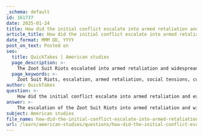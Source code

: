 ```yaml
---
_schema: default
id: 161737
date: 2025-01-24
title: How did the initial conflict escalate into armed retaliation and expansion of the riots?
article_title: How did the initial conflict escalate into armed retaliation and expansion of the riots?
date_format: MMM DD, YYYY
post_on_text: Posted on
seo:
  title: QuickTakes | American studies
  page_description: >-
    The Zoot Suit Riots escalated into armed retaliation and widespread violence due to racial tensions, cultural identity clashes, biased law enforcement, and sensationalized media coverage, highlighting social injustices faced by the Mexican-American community in Los Angeles during World War II.
  page_keywords: >-
    Zoot Suit Riots, escalation, armed retaliation, social tensions, cultural identity, law enforcement, racial tensions, Mexican-American community, World War II, violence, injustice, media portrayal, urban violence, social justice, cultural clash
author: QuickTakes
question: >-
    How did the initial conflict escalate into armed retaliation and expansion of the riots?
answer: >-
    The escalation of the Zoot Suit Riots into armed retaliation and widespread violence can be attributed to a combination of social tensions, cultural identity clashes, and law enforcement responses that exacerbated the situation.\n\nInitially, the conflict began on June 3, 1943, when a group of servicemen clashed with Mexican-American youths in Los Angeles, who were identifiable by their distinctive zoot suits. This clash was rooted in racial tensions and cultural misunderstandings, as the zoot suit became a symbol of rebellion against the mainstream American culture, particularly among Mexican-American youth. The zoot suiters were often viewed as unpatriotic during World War II due to their extravagant clothing, which was seen as wasteful in a time of rationing.\n\nAs the initial confrontation escalated, the response from law enforcement was marked by a heavy-handed approach. Police often sided with the servicemen, leading to further violence against the Mexican-American community. This bias in law enforcement not only failed to de-escalate the situation but also fueled resentment and anger among the youth, who felt targeted and oppressed. The police's failure to protect the Mexican-American community from violence led to a perception of injustice, which further intensified the conflict.\n\nThe situation escalated dramatically over the following days, with mobs of servicemen taking to the streets to attack zoot suiters. Reports indicated that these mobs would patrol neighborhoods, seeking out individuals wearing zoot suits, leading to widespread violence and chaos. The media coverage of the riots often sensationalized the events, framing them as a battle between "good" American servicemen and "bad" Mexican-American youths, which further polarized public opinion and justified the violence.\n\nThe riots continued for several days, resulting in numerous injuries and arrests. The armed retaliation from both sides—servicemen and Mexican-American youths—created a cycle of violence that was difficult to contain. The situation was exacerbated by the lack of effective intervention from law enforcement, which often failed to protect the victims of the violence.\n\nIn summary, the escalation of the Zoot Suit Riots into armed retaliation and widespread violence was driven by a combination of cultural identity clashes, racial tensions, biased law enforcement responses, and the media's portrayal of the events. These factors created an environment ripe for conflict, leading to a significant outbreak of urban violence that highlighted the deep-seated issues of racial discrimination and social injustice in American society during that era.
subject: American studies
file_name: how-did-the-initial-conflict-escalate-into-armed-retaliation-and-expansion-of-the-riots.md
url: /learn/american-studies/questions/how-did-the-initial-conflict-escalate-into-armed-retaliation-and-expansion-of-the-riots
---
```


&nbsp;